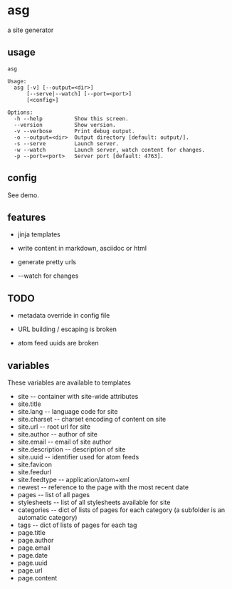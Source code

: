 # asg

a site generator

## usage

    asg
    
    Usage:
      asg [-v] [--output=<dir>]
          [--serve|--watch] [--port=<port>]
          [<config>]
    
    Options:
      -h --help          Show this screen.
      --version          Show version.
      -v --verbose       Print debug output.
      -o --output=<dir>  Output directory [default: output/].
      -s --serve         Launch server.
      -w --watch         Launch server, watch content for changes.
      -p --port=<port>   Server port [default: 4763].

## config

See demo.

## features

* jinja templates

* write content in markdown, asciidoc or html

* generate pretty urls

* --watch for changes

## TODO

* metadata override in config file

* URL building / escaping is broken

* atom feed uuids are broken

## variables

These variables are available to templates

  * site -- container with site-wide attributes
  * site.title
  * site.lang -- language code for site
  * site.charset -- charset encoding of content on site
  * site.url -- root url for site
  * site.author -- author of site
  * site.email -- email of site author
  * site.description -- description of site
  * site.uuid -- identifier used for atom feeds
  * site.favicon
  * site.feedurl
  * site.feedtype -- application/atom+xml
  * newest -- reference to the page with the most recent date
  * pages -- list of all pages
  * stylesheets -- list of all stylesheets available for site
  * categories -- dict of lists of pages for each category
    (a subfolder is an automatic category)
  * tags -- dict of lists of pages for each tag
  * page.title
  * page.author
  * page.email
  * page.date
  * page.uuid
  * page.url
  * page.content

